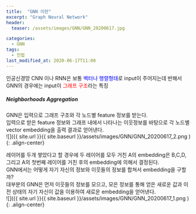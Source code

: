 ```yaml
---
title:  "GNN 이란"
excerpt: "Graph Neural Network"
header:
  teaser: /assets/images/GNN/GNN_20200617.jpg

categories:
  - GNN
tags:
  - 민법
last_modified_at: 2020-06-17T11:00
---
```



인공신경망 CNN 이나 RNN은 보통 <span style="color:blue">벡터나 행렬형태</span>로 input이 주어지는데 반해서 GNN의 경우에는 input이 <span style="color:red">그래프 구조</span>라는 특징


##### Neighborhoods Aggregation  
GNN은 입력으로 그래프 구조와 각 노드별 feature 정보를 받는다.  
입력으로 받은 feature 정보와 그래프 내에서 나타나는 이웃정보를 바탕으로 각 노드별 vector embedding을 출력 결과로 얻어낸다.  
![]({{ site.url }}{{ site.baseurl }}/assets/images/GNN/GNN_20200617_2.png   ){: .align-center}


레이어를 두개 쌓았다고 할 경우에 두 레이어를 모두 거친 A의 embedding은 B,C,D, 그리고 A의 첫번째 레이어를 거친 후의 embedding에 의해서 결정된다.  
GNN에서는 어떻게 자기 자신의 정보와 이웃들의 정보를 합쳐서 embedding을 구할까?  
대부분의 GNN은 먼저 이웃들의 정보를 모으고, 모은 정보를 통해 얻은 새로운 값과 이전 상태의 자기 자신이 값을 이용하여 새로운 embedding을 얻어낸다.  
![]({{ site.url }}{{ site.baseurl }}/assets/images/GNN/GNN_20200617_1.png   ){: .align-center}


